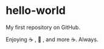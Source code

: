 # hello-world
My first repository on GitHub.

Enjoying :coffee: , :pizza: , and more :coffee:. Always.
